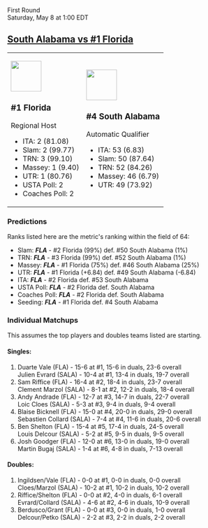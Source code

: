 First Round  
Saturday, May 8 at 1:00 EDT
## [South Alabama vs #1 Florida](https://www.ncaa.com/game/5833370) 

<table><tr><td>  

[<img src="https://www.ncaa.com/sites/default/files/images/logos/schools/s/south-ala.70.png" width="70" height="70" />](../index.md)  

### #1 Florida  

Regional Host  
- ITA: 2 (81.08)  
- Slam: 2 (99.77)  
- TRN: 3 (99.10)  
- Massey: 1 (9.40)  
- UTR: 1 (80.76)  
- USTA Poll: 2  
- Coaches Poll: 2  

</td><td>  

[<img src="https://www.ncaa.com/sites/default/files/images/logos/schools/s/south-ala.70.png" width="70" height="70" />](../index.md)  

### #4 South Alabama  

Automatic Qualifier  
- ITA: 53 (6.83)  
- Slam: 50 (87.64)  
- TRN: 52 (84.26)  
- Massey: 46 (6.79)  
- UTR: 49 (73.92)  

</td></tr></table>  

### Predictions  

Ranks listed here are the metric's ranking within the field of 64:  
- Slam: ***FLA*** - #2 Florida (99%) def. #50 South Alabama (1%)  
- TRN: ***FLA*** - #3 Florida (99%) def. #52 South Alabama (1%)  
- Massey: ***FLA*** - #1 Florida (75%) def. #46 South Alabama (25%)  
- UTR: ***FLA*** - #1 Florida (+6.84) def. #49 South Alabama (-6.84)  
- ITA: ***FLA*** - #2 Florida def. #53 South Alabama  
- USTA Poll: ***FLA*** - #2 Florida def. South Alabama  
- Coaches Poll: ***FLA*** - #2 Florida def. South Alabama  
- Seeding: ***FLA*** - #1 Florida def. #4 South Alabama  

### Individual Matchups  

This assumes the top players and doubles teams listed are starting.  

#### Singles:  
1. Duarte Vale (FLA) - 15-6 at #1, 15-6 in duals, 23-6 overall  
   Julien Evrard (SALA) - 10-4 at #1, 13-4 in duals, 19-7 overall
2. Sam Riffice (FLA) - 16-4 at #2, 18-4 in duals, 23-7 overall  
   Clement Marzol (SALA) - 8-1 at #2, 12-2 in duals, 18-4 overall
3. Andy Andrade (FLA) - 12-7 at #3, 14-7 in duals, 22-7 overall  
   Loic Cloes (SALA) - 5-3 at #3, 9-4 in duals, 9-4 overall
4. Blaise Bicknell (FLA) - 15-0 at #4, 20-0 in duals, 29-0 overall  
   Sebastien Collard (SALA) - 7-4 at #4, 11-6 in duals, 20-6 overall
5. Ben Shelton (FLA) - 15-4 at #5, 17-4 in duals, 24-5 overall  
   Louis Delcour (SALA) - 5-2 at #5, 9-5 in duals, 9-5 overall
6. Josh Goodger (FLA) - 12-0 at #6, 13-0 in duals, 19-0 overall  
   Martin Bugaj (SALA) - 1-4 at #6, 4-8 in duals, 7-13 overall

#### Doubles:  
1. Ingildsen/Vale (FLA) - 0-0 at #1, 0-0 in duals, 0-0 overall  
   Cloes/Marzol (SALA) - 10-2 at #1, 10-2 in duals, 10-2 overall
2. Riffice/Shelton (FLA) - 0-0 at #2, 4-0 in duals, 6-1 overall  
   Evrard/Collard (SALA) - 4-6 at #2, 4-6 in duals, 10-9 overall
3. Berdusco/Grant (FLA) - 0-0 at #3, 0-0 in duals, 1-0 overall  
   Delcour/Petko (SALA) - 2-2 at #3, 2-2 in duals, 2-2 overall